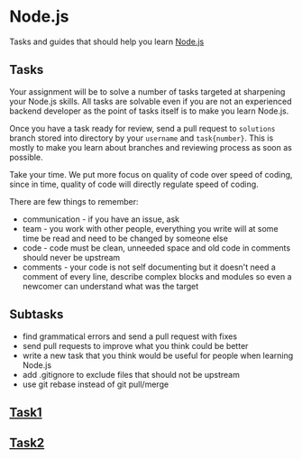 # Node.js
Tasks and guides that should help you learn [Node.js](https://nodejs.org/api)

## Tasks

Your assignment will be to solve a number of tasks targeted at sharpening your Node.js skills. All tasks
are solvable even if you are not an experienced backend developer as the point of tasks itself is
to make you learn Node.js.

Once you have a task ready for review, send a pull request to `solutions` branch stored into
directory by your `username` and `task{number}`. This is mostly to make you learn about branches and
reviewing process as soon as possible.

Take your time. We put more focus on quality of code over speed of coding, since in time, quality of
code will directly regulate speed of coding.

There are few things to remember:

* communication - if you have an issue, ask
* team - you work with other people, everything you write will at some time be read and need to be
changed by someone else
* code - code must be clean, unneeded space and old code in comments should never be upstream
* comments - your code is not self documenting but it doesn't need a comment of every line, describe
complex blocks and modules so even a newcomer can understand what was the target

## Subtasks

* find grammatical errors and send a pull request with fixes
* send pull requests to improve what you think could be better
* write a new task that you think would be useful for people when learning Node.js
* add .gitignore to exclude files that should not be upstream
* use git rebase instead of git pull/merge

## [Task1](task1/README.md)
## [Task2](task2/README.md)
